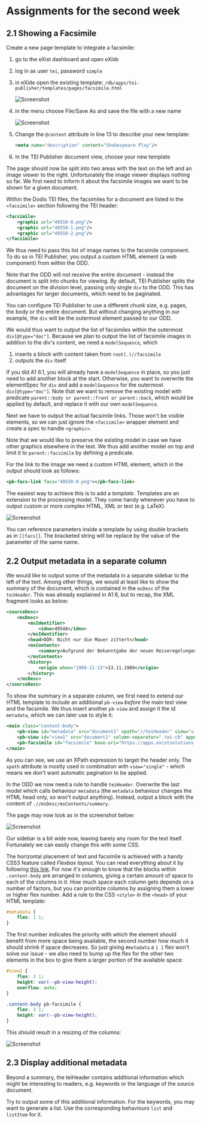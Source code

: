 # Assignments for the second week

## 2.1 Showing a Facsimile

Create a new page template to integrate a facsimile:

1. go to the eXist dashboard and open *eXide*
2. log in as user `tei`, password `simple`
3. in eXide open the existing template: `/db/apps/tei-publisher/templates/pages/facsimile.html`

    ![Screenshot](A2_eXide.png)

4. in the menu choose File/Save As and save the file with a new name

    ![Screenshot](A2_eXide_saveAs.png)

5. Change the `@content` attribute in line 13 to describe your new template:

    ```xml
    <meta name="description" content="Shakespeare Play"/>
    ```

6. In the TEI Publisher document view, choose your new template

The page should now be split into two areas with the text on the left and an image viewer to the right. Unfortunately the image viewer displays nothing so far. We first need to inform it about the facsimile images we want to be shown for a given document.

Within the Dodis TEI files, the facsimiles for a document are listed in the `<facsimile>` section following the TEI header:

```xml
<facsimile>
    <graphic url="49550-0.png"/>
    <graphic url="49550-1.png"/>
    <graphic url="49550-2.png"/>
</facsimile>
```

We thus need to pass this list of image names to the facsimile component. To do so in TEI Publisher, you output a custom HTML element (a web component) from within the ODD.

Note that the ODD will not receive the entire document - instead the document is split into chunks for viewing. By default, TEI Publisher splits the document on the division level, passing only single `div`  to the ODD. This has advantages for larger documents, which need to be paginated.

You can configure TEI Publisher to use a different chunk size, e.g. pages, the body or the entire document. But without changing anything in our example, the `div` will be the outermost element passed to our ODD.

We would thus want to output the list of facsimiles within the outermost `div[@type="doc"]`. Because we plan to output the list of facsimile images in addition to the div's content, we need a `modelSequence`, which

1. inserts a block with content taken from `root(.)//facsimile`
2. outputs the `div` itself

If you did A1 6.1, you will already have a `modelSequence` in place, so you just need to add another block at the start. Otherwise, you want to overwrite the elementSpec for `div` and add a `modelSequence` for the outermost `div[@type="doc"]`. Note that we want to remove the existing model with predicate `parent::body or parent::front or parent::back`, which would be applied by default, and replace it with our own `modelSequence`.

Next we have to output the actual facsimile links. Those won't be visible elements, so we can just ignore the `<facsimile>` wrapper element and create a spec to handle `<graphic>`.

Note that we would like to preserve the existing model in case we have other graphics elsewhere in the text. We thus add another model on top and limit it to `parent::facsimile` by defining a predicate.

For the link to the image we need a custom HTML element, which in the output should look as follows:

```xml
<pb-facs-link facs="49550-0.png"></pb-facs-link>
```

The easiest way to achieve this is to add a *template*. Templates are an extension to the processing model. They come handy whenever you have to output custom or more complex HTML, XML or text (e.g. LaTeX).

![Screenshot](A2_template.png)

You can reference parameters inside a template by using double brackets as in `[[facs]]`. The bracketed string will be replace by the value of the parameter of the same name.

## 2.2 Output metadata in a separate column

We would like to output some of the metadata in a separate sidebar to the left of the text. Among other things, we would at least like to show the summary of the document, which is contained in the `msDesc` of the `teiHeader`. This was already explained in A1 6, but to recap, the XML fragment looks as below:

```xml
<sourceDesc>
    <msDesc>
        <msIdentifier>
            <idno>49548</idno>
        </msIdentifier>
        <head>DDR: Nicht nur die Mauer zittert</head>
        <msContents>
            <summary>Aufgrund der Bekanntgabe der neuen Reiseregelungen für DDR-Bürger wird mit DDR-Vertreter Tschierlich unter anderem über die künftige Visapraxis der Schweiz gegenüber der DDR diskutiert.</summary>
        </msContents>
        <history>
            <origin when="1989-11-13">13.11.1989</origin>
        </history>
    </msDesc>
</sourceDesc>
```

To show the summary in a separate column, we first need to extend our HTML template to include an additional `pb-view` *before* the main text view and the facsimile. We thus insert another `pb-view` and assign it the id `metadata`, which we can later use to style it:

```xml
<main class="content-body">
    <pb-view id="metadata" src="document1" xpath="//teiHeader" view="single"></pb-view>
    <pb-view id="view1" src="document1" column-separator=".tei-cb" append-footnotes="append-footnotes" subscribe="transcription" emit="transcription" wait-for="#facsimile"/>
    <pb-facsimile id="facsimile" base-uri="https://apps.existsolutions.com/cantaloupe/iiif/2/" default-zoom-level="0" show-navigation-control="show-navigation-control" show-navigator="show-navigator" subscribe="transcription"/>
</main>
```

As you can see, we use an XPath expression to target the header only. The `xpath` attribute is mostly used in combination with `view="single"` - which means we don't want automatic pagination to be applied.

In the ODD we now need a rule to handle `teiHeader`. Overwrite the last model which calls behaviour `metadata` (the `metadata` behaviour changes the HTML head only, so won't output anything). Instead, output a block with the content of `.//msDesc/msContents/summary`.

The page may now look as in the screenshot below:

![Screenshot](A2_metadata1.png)

Our sidebar is a bit wide now, leaving barely any room for the text itself. Fortunately we can easily change this with some CSS.

The horizontal placement of text and facsimile is achieved with a handy CSS3 feature called *Flexbox layout*. You can read everything about it by following [this link](https://css-tricks.com/snippets/css/a-guide-to-flexbox/). For now it's enough to know that the blocks within `.content-body` are arranged in columns, giving a certain amount of space to each of the columns in it. How much space each column gets depends on a number of factors, but you can prioritize columns by assigning them a lower or higher flex number. Add a rule to the CSS `<style>` in the `<head>` of your HTML template:

```css
#metadata {
    flex: 1 1;
}
```

The first number indicates the priority with which the element should benefit from more space being available, the second number how much it should shrink if space decreases. So just giving `#metadata` a `1 1` flex won't solve our issue - we also need to bump up the flex for the other two elements in the box to give them a larger portion of the available space:

```css
#view1 {
    flex: 3 1;
    height: var(--pb-view-height);
    overflow: auto;
}

.content-body pb-facsimile {
    flex: 3 1;
    height: var(--pb-view-height);
}
```

This should result in a resizing of the columns:

![Screenshot](A2_metadata2.png)

## 2.3 Display additional metadata

Beyond a summary, the teiHeader contains additional information which might be interesting to readers, e.g. keywords or the language of the source document.

Try to output some of this additional information. For the keywords, you may want to generate a list. Use the corresponding behaviours `list` and `listItem` for it.
